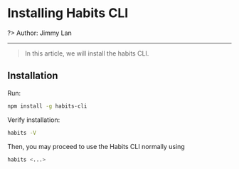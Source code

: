 # Installing Habits CLI

?> Author: Jimmy Lan

---

> In this article, we will install the habits CLI.

## Installation

Run:
```bash
npm install -g habits-cli
```

Verify installation:
```bash
habits -V
```

Then, you may proceed to use the Habits CLI normally using
```bash
habits <...>
```
